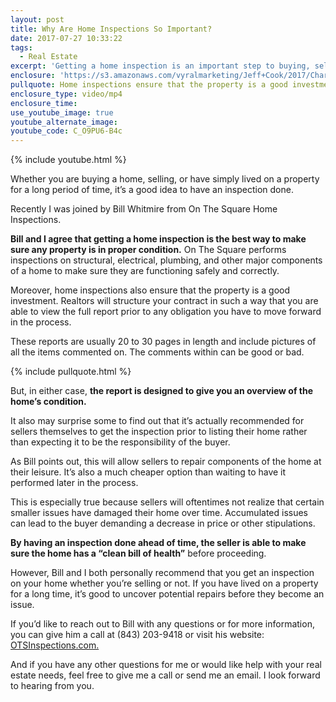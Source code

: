 ```yaml
---
layout: post
title: Why Are Home Inspections So Important?
date: 2017-07-27 10:33:22
tags:
  - Real Estate
excerpt: 'Getting a home inspection is an important step to buying, selling, and even maintaining your property.'
enclosure: 'https://s3.amazonaws.com/vyralmarketing/Jeff+Cook/2017/Charleston+Real+Estate+Agent-+Home+Inspections.mp4'
pullquote: Home inspections ensure that the property is a good investment.
enclosure_type: video/mp4
enclosure_time:
use_youtube_image: true
youtube_alternate_image:
youtube_code: C_O9PU6-B4c
---
```



{% include youtube.html %}

Whether you are buying a home, selling, or have simply lived on a property for a long period of time, it’s a good idea to have an inspection done.&nbsp;

Recently I was joined by Bill Whitmire from On The Square Home Inspections.

**Bill and I agree that getting a home inspection is the best way to make sure any property is in proper condition.** On The Square performs inspections on structural, electrical, plumbing, and other major components of a home to make sure they are functioning safely and correctly.&nbsp;

Moreover, home inspections also ensure that the property is a good investment. Realtors will structure your contract in such a way that you are able to view the full report prior to any obligation you have to move forward in the process.

These reports are usually 20 to 30 pages in length and include pictures of all the items commented on. The comments within can be good or bad.&nbsp;

{% include pullquote.html %}

But, in either case, **the report is designed to give you an overview of the home’s condition.**

It also may surprise some to find out that it’s actually recommended for sellers themselves to get the inspection prior to listing their home rather than expecting it to be the responsibility of the buyer.

As Bill points out, this will allow sellers to repair components of the home at their leisure. It’s also a much cheaper option than waiting to have it performed later in the process.

This is especially true because sellers will oftentimes not realize that certain smaller issues have damaged their home over time. Accumulated issues can lead to the buyer demanding a decrease in price or other stipulations.&nbsp;

**By having an inspection done ahead of time, the seller is able to make sure the home has a “clean bill of health”** before proceeding.&nbsp;

However, Bill and I both personally recommend that you get an inspection on your home whether you’re selling or not. If you have lived on a property for a long time, it’s good to uncover potential repairs before they become an issue.

If you’d like to reach out to Bill with any questions or for more information, you can give him a call at (843) 203-9418 or visit his website: [OTSInspections.com.](http://otsinspections.com/)

And if you have any other questions for me or would like help with your real estate needs, feel free to give me a call or send me an email. I look forward to hearing from you.